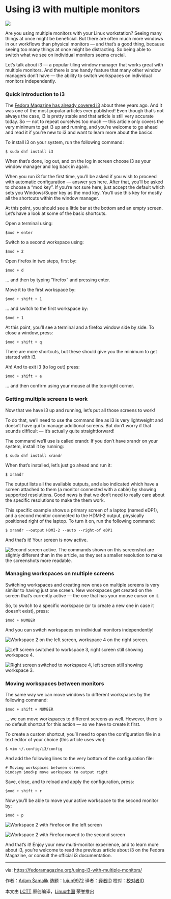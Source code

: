 [#]: collector: (lujun9972)
[#]: translator: (geekpi)
[#]: reviewer: ( )
[#]: publisher: ( )
[#]: url: ( )
[#]: subject: (Using i3 with multiple monitors)
[#]: via: (https://fedoramagazine.org/using-i3-with-multiple-monitors/)
[#]: author: (Adam Šamalík https://fedoramagazine.org/author/asamalik/)

Using i3 with multiple monitors
======

![][1]

Are you using multiple monitors with your Linux workstation? Seeing many things at once might be beneficial. But there are often much more windows in our workflows than physical monitors — and that’s a good thing, because seeing too many things at once might be distracting. So being able to switch what we see on individual monitors seems crucial.

Let’s talk about i3 — a popular tiling window manager that works great with multiple monitors. And there is one handy feature that many other window managers don’t have — the ability to switch workspaces on individual monitors independently.

### Quick introduction to i3

The [Fedora Magazine has already covered i3][2] about three years ago. And it was one of the most popular articles ever published! Even though that’s not always the case, i3 is pretty stable and that article is still very accurate today. So — not to repeat ourselves too much — this article only covers the very minimum to get i3 up and running, and you’re welcome to go ahead and read it if you’re new to i3 and want to learn more about the basics.

To install i3 on your system, run the following command:

```
$ sudo dnf install i3
```

When that’s done, log out, and on the log in screen choose i3 as your window manager and log back in again.

When you run i3 for the first time, you’ll be asked if you wish to proceed with automatic configuration — answer yes here. After that, you’ll be asked to choose a “mod key”. If you’re not sure here, just accept the default which sets you Windows/Super key as the mod key. You’ll use this key for mostly all the shortcuts within the window manager.

At this point, you should see a little bar at the bottom and an empty screen. Let’s have a look at some of the basic shortcuts.

Open a terminal using:

```
$mod + enter
```

Switch to a second workspace using:

```
$mod + 2
```

Open firefox in two steps, first by:

```
$mod + d
```

… and then by typing “firefox” and pressing enter.

Move it to the first workspace by:

```
$mod + shift + 1
```

… and switch to the first workspace by:

```
$mod + 1
```

At this point, you’ll see a terminal and a firefox window side by side. To close a window, press:

```
$mod + shift + q
```

There are more shortcuts, but these should give you the minimum to get started with i3.

Ah! And to exit i3 (to log out) press:

```
$mod + shift + e
```

… and then confirm using your mouse at the top-right corner.

### Getting multiple screens to work

Now that we have i3 up and running, let’s put all those screens to work!

To do that, we’ll need to use the command line as i3 is very lightweight and doesn’t have gui to manage additional screens. But don’t worry if that sounds difficult — it’s actually quite straightforward!

The command we’ll use is called xrandr. If you don’t have xrandr on your system, install it by running:

```
$ sudo dnf install xrandr
```

When that’s installed, let’s just go ahead and run it:

```
$ xrandr
```

The output lists all the available outputs, and also indicated which have a screen attached to them (a monitor connected with a cable) by showing supported resolutions. Good news is that we don’t need to really care about the specific resolutions to make the them work.

This specific example shows a primary screen of a laptop (named eDP1), and a second monitor connected to the HDMI-2 output, physically positioned right of the laptop. To turn it on, run the following command:

```
$ xrandr --output HDMI-2 --auto --right-of eDP1
```

And that’s it! Your screen is now active.

![Second screen active. The commands shown on this screenshot are slightly different than in the article, as they set a smaller resolution to make the screenshots more readable.][3]

### Managing workspaces on multiple screens

Switching workspaces and creating new ones on multiple screens is very similar to having just one screen. New workspaces get created on the screen that’s currently active — the one that has your mouse cursor on it.

So, to switch to a specific workspace (or to create a new one in case it doesn’t exist), press:

```
$mod + NUMBER
```

And you can switch workspaces on individual monitors independently!

![Workspace 2 on the left screen, workspace 4 on the right screen.][4]

![Left screen switched to workspace 3, right screen still showing workspace 4.][5]

![Right screen switched to workspace 4, left screen still showing workspace 3.][6]

### Moving workspaces between monitors

The same way we can move windows to different workspaces by the following command:

```
$mod + shift + NUMBER
```

… we can move workspaces to different screens as well. However, there is no default shortcut for this action — so we have to create it first.

To create a custom shortcut, you’ll need to open the configuration file in a text editor of your choice (this article uses _vim_):

```
$ vim ~/.config/i3/config
```

And add the following lines to the very bottom of the configuration file:

```
# Moving workspaces between screens
bindsym $mod+p move workspace to output right
```

Save, close, and to reload and apply the configuration, press:

```
$mod + shift + r
```

Now you’ll be able to move your active workspace to the second monitor by:

```
$mod + p
```

![Workspace 2 with Firefox on the left screen][7]

![Workspace 2 with Firefox moved to the second screen][8]

And that’s it! Enjoy your new multi-monitor experience, and to learn more about i3, you’re welcome to read the previous article about i3 on the Fedora Magazine, or consult the official i3 documentation.

--------------------------------------------------------------------------------

via: https://fedoramagazine.org/using-i3-with-multiple-monitors/

作者：[Adam Šamalík][a]
选题：[lujun9972][b]
译者：[译者ID](https://github.com/译者ID)
校对：[校对者ID](https://github.com/校对者ID)

本文由 [LCTT](https://github.com/LCTT/TranslateProject) 原创编译，[Linux中国](https://linux.cn/) 荣誉推出

[a]: https://fedoramagazine.org/author/asamalik/
[b]: https://github.com/lujun9972
[1]: https://fedoramagazine.org/wp-content/uploads/2019/06/i3-title-816x345.jpg
[2]: https://fedoramagazine.org/getting-started-i3-window-manager/
[3]: https://fedoramagazine.org/wp-content/uploads/2019/06/0-1-1024x384.png
[4]: https://fedoramagazine.org/wp-content/uploads/2019/06/1-1-1024x384.png
[5]: https://fedoramagazine.org/wp-content/uploads/2019/06/1-2-1024x384.png
[6]: https://fedoramagazine.org/wp-content/uploads/2019/06/1-3-1024x384.png
[7]: https://fedoramagazine.org/wp-content/uploads/2019/06/2-1-1024x384.png
[8]: https://fedoramagazine.org/wp-content/uploads/2019/06/2-2-1024x384.png
